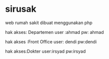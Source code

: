 # sirusak
web rumah sakit dibuat menggunakan php 

hak akses: Departemen
user :ahmad
pw: ahmad

hak akses :Front Office
user: dendi
pw:dendi

hak akses:Dokter
user:irsyad
pw:irsyad


